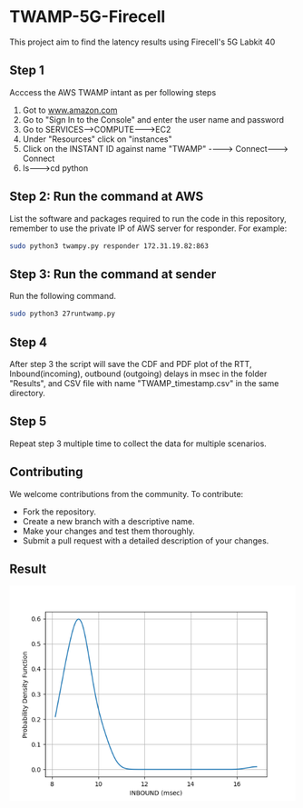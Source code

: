 # TWAMP-5G-Firecell
This project aim to find the latency results using Firecell's 5G Labkit 40

## Step 1

Acccess the AWS TWAMP intant as per following steps

1. Got to www.amazon.com
2. Go to "Sign In to the Console" and enter the user name and password
3. Go to SERVICES-->COMPUTE--->EC2
4. Under "Resources" click on "instances"
5. Click on the INSTANT ID against name "TWAMP" ----> Connect---> Connect
6. ls--->cd python


## Step 2: Run the command at AWS

List the software and packages required to run the code in this repository, remember to use the private IP of AWS server for responder. For example:

   ```sh
   sudo python3 twampy.py responder 172.31.19.82:863
   ```

## Step 3: Run the command at sender

Run the following command.

   ```sh
   sudo python3 27runtwamp.py
   ```

## Step 4

After step 3 the script will save the CDF and PDF plot of the RTT, Inbound(incoming), outbound (outgoing) delays in msec in the folder "Results", and CSV file with name "TWAMP_timestamp.csv" in the same directory.
        
## Step 5

Repeat step 3 multiple time to collect the data for multiple scenarios.


## Contributing

We welcome contributions from the community. To contribute:

- Fork the repository.
- Create a new branch with a descriptive name.
- Make your changes and test them thoroughly.
- Submit a pull request with a detailed description of your changes.

## Result

![PDF and CDF](Results/inbound_20240627_173100_pdf.png)



